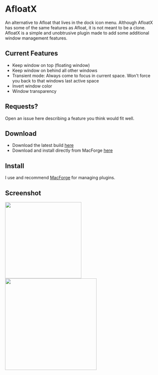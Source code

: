 # AfloatX
An alternative to Afloat that lives in the dock icon menu. Although AfloatX has some of the same features as Afloat, it is not meant to be a clone. AfloatX is a simple and unobtrusive plugin made to add some additional window management features.

## Current Features
  * Keep window on top (floating window)
  * Keep window on behind all other windows
  * Transient mode: Always come to focus in current space. Won't force you back to that windows last active space
  * Invert window color
  * Window transparency
  
## Requests?
Open an issue here describing a feature you think would fit well.

## Download
- Download the latest build [here](https://github.com/jslegendre/AfloatX/releases/latest)
- Download and install directly from MacForge [here](https://www.macenhance.com/mflink?macforge://github.com/w0lfschild/myRepo/raw/master/macplugins/com.github.jslegendre.AfloatX)

## Install
I use and recommend [MacForge](https://github.com/w0lfschild/MacForge) for managing plugins.

## Screenshot
<img src="https://i.imgur.com/nQsDuBE.png" width="250"/>  <img src="https://i.imgur.com/nEAwZYa.png" width="300"/>
